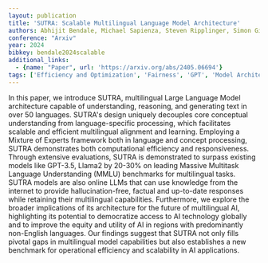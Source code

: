 ```yaml
---
layout: publication
title: 'SUTRA: Scalable Multilingual Language Model Architecture'
authors: Abhijit Bendale, Michael Sapienza, Steven Ripplinger, Simon Gibbs, Jaewon Lee, Pranav Mistry
conference: "Arxiv"
year: 2024
bibkey: bendale2024scalable
additional_links:
  - {name: "Paper", url: 'https://arxiv.org/abs/2405.06694'}
tags: ['Efficiency and Optimization', 'Fairness', 'GPT', 'Model Architecture', 'Applications', 'Tools']
---
```

In this paper, we introduce SUTRA, multilingual Large Language Model
architecture capable of understanding, reasoning, and generating text in over
50 languages. SUTRA's design uniquely decouples core conceptual understanding
from language-specific processing, which facilitates scalable and efficient
multilingual alignment and learning. Employing a Mixture of Experts framework
both in language and concept processing, SUTRA demonstrates both computational
efficiency and responsiveness. Through extensive evaluations, SUTRA is
demonstrated to surpass existing models like GPT-3.5, Llama2 by 20-30% on
leading Massive Multitask Language Understanding (MMLU) benchmarks for
multilingual tasks. SUTRA models are also online LLMs that can use knowledge
from the internet to provide hallucination-free, factual and up-to-date
responses while retaining their multilingual capabilities. Furthermore, we
explore the broader implications of its architecture for the future of
multilingual AI, highlighting its potential to democratize access to AI
technology globally and to improve the equity and utility of AI in regions with
predominantly non-English languages. Our findings suggest that SUTRA not only
fills pivotal gaps in multilingual model capabilities but also establishes a
new benchmark for operational efficiency and scalability in AI applications.
